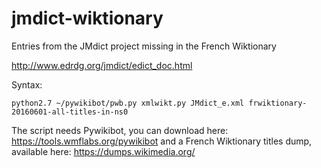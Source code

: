# jmdict-wiktionary
Entries from the JMdict project missing in the French Wiktionary

http://www.edrdg.org/jmdict/edict_doc.html

Syntax:
```
python2.7 ~/pywikibot/pwb.py xmlwikt.py JMdict_e.xml frwiktionary-20160601-all-titles-in-ns0
```

The script needs Pywikibot, you can download here: https://tools.wmflabs.org/pywikibot and a 
French Wiktionary titles dump, available here: https://dumps.wikimedia.org/
